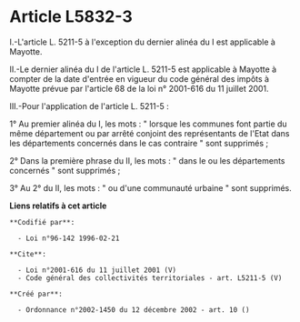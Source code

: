 # Article L5832-3

I.-L'article L. 5211-5 à l'exception du dernier alinéa du I est applicable à Mayotte. 

II.-Le dernier alinéa du I de l'article L. 5211-5 est applicable à Mayotte à compter de la date d'entrée en vigueur du code
général des impôts à Mayotte prévue par l'article 68 de la loi n° 2001-616 du 11 juillet 2001. 

III.-Pour l'application de l'article L. 5211-5 : 

1° Au premier alinéa du I, les mots : " lorsque les communes font partie du même département ou par arrêté conjoint des
représentants de l'Etat dans les départements concernés dans le cas contraire " sont supprimés ; 

2° Dans la première phrase du II, les mots : " dans le ou les départements concernés " sont supprimés ; 

3° Au 2° du II, les mots : " ou d'une communauté urbaine " sont supprimés.

**Liens relatifs à cet article**

	**Codifié par**:

	  - Loi n°96-142 1996-02-21

	**Cite**:

	  - Loi n°2001-616 du 11 juillet 2001 (V)
	  - Code général des collectivités territoriales - art. L5211-5 (V)

	**Créé par**:

	  - Ordonnance n°2002-1450 du 12 décembre 2002 - art. 10 ()
